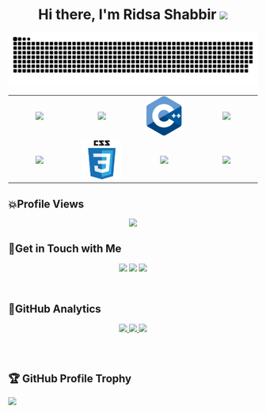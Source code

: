 <body>
  <div align="center">
    <h1> Hi there, I'm Ridsa Shabbir <img src="https://github.com/TheDudeThatCode/TheDudeThatCode/blob/master/Assets/wave.gif" width="39px"></h1> 
  </div>
<p align="center">

<img src="https://raw.githubusercontent.com/platane/platane/output/github-contribution-grid-snake-dark.svg#gh-dark-mode-only" alt="github contribution grid snake animation" style="max-width: 100%;">

<table width="100">
<tr>
    <td align='center' width="200">
        <img src="https://github.com/abranhe/programming-languages-logos/blob/master/src/javascript/javascript.svg" width="80">
    </td>

  <td align='center' width="200">
        <img src="https://www.jing.fm/clipimg/full/53-537670_python-png-file-python-logo-png.png"  width="80">
    </td>
 <td align='center' width="200">
        <img src="https://github.com/devicons/devicon/blob/master/icons/cplusplus/cplusplus-original.svg" width="80">
    </td>
 <td align='center' width="200">
        <img src="https://git-scm.com/images/logos/1color-darkbg@2x.png" width="100">
    </td>
 
</tr>

<tr>
    <td align='center'>
        <img src="https://upload.wikimedia.org/wikipedia/commons/thumb/3/38/HTML5_Badge.svg/600px-HTML5_Badge.svg.png"  width="80">
    </td>
    <td align='center'>
        <img src="https://raw.githubusercontent.com/devicons/devicon/0d6c64dbbf311879f7d563bfc3ccf559f9ed111c/icons/css3/css3-original-wordmark.svg" width="80">
    </td>
 <td align='center'>
        <img src="https://github.com/bestofjs/bestofjs-webui/blob/master/public/logos/vscode.svg" width="80">
    </td>
     <td align='center'>
        <img src="https://download.logo.wine/logo/MySQL/MySQL-Logo.wine.png" >
    </td>
</tr>    
</table>
<p align="center"> 
  <h2>💥Profile Views<br> </h2>
  <p align="center">
  <img src="https://profile-counter.glitch.me/ridsashabbir/count.svg" />
</p>
 <h2>🔆Get in Touch with Me</h2>
</p>
<p align="center">
<a href="https://www.linkedin.com/in/ridsashabbir"><img src="https://img.shields.io/badge/--0077B5?style=flat&logo=Linkedin&logoColor=white"/></a>
<a href="mailto:ridsashabbir123@gmail.com"><img src="https://img.shields.io/badge/--D14836?style=flat&logo=Gmail&logoColor=white"/></a>
<!-- <a href="https://www.instagram.com/ridsashabbir"><img src="https://img.shields.io/badge/--E4405F?style=flat&logo=Instagram&logoColor=white"/></a> -->
<a href="https://leetcode.com/ridsashabbir"><img src="https://img.shields.io/badge/--e8b519?style=flat&logo=leetcode&logoColor=black"/></a>
 </p>
 
<br>

	
 
 <h2>🚀GitHub Analytics
 </h2>

<p align="center">
<a href="https://github.com/ridsashabbir">
  <img height="180em" src="https://github-readme-stats.vercel.app/api?username=ridsashabbir&show_icons=true&theme=algolia&include_all_commits=true&count_private=true"/>
  <img height="180em" src="https://github-readme-stats-eight-theta.vercel.app/api/top-langs/?username=ridsashabbir&layout=compact&langs_count=8&theme=algolia"/>
</a>
  <img width="70%" src="https://github-readme-streak-stats.herokuapp.com/?user=ridsashabbir&show_icons=true&locale=en&layout=demo&theme=algolia" />
</p>
</p>
<br>
	
<br>
<h2 >🏆 GitHub Profile Trophy</h2>
<p>
<a href="https://github.com/ridsashabbir">
  <img src="https://github-profile-trophy.vercel.app/?username=ridsashabbir&theme=matrix&column=8&margin-w=15&margin-h=15"/>

</a>
</p>
